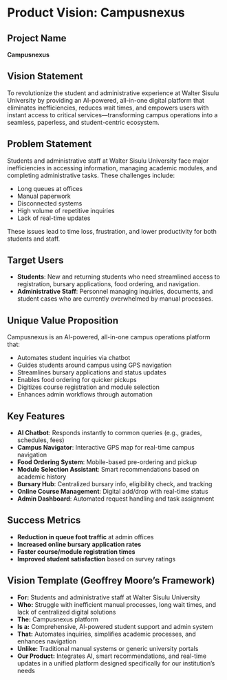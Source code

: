 # Product Vision: Campusnexus

## Project Name  
**Campusnexus**  

## Vision Statement  
To revolutionize the student and administrative experience at Walter Sisulu University by providing an AI-powered, all-in-one digital platform that eliminates inefficiencies, reduces wait times, and empowers users with instant access to critical services—transforming campus operations into a seamless, paperless, and student-centric ecosystem.  

## Problem Statement  
Students and administrative staff at Walter Sisulu University face major inefficiencies in accessing information, managing academic modules, and completing administrative tasks. These challenges include:  
- Long queues at offices  
- Manual paperwork  
- Disconnected systems  
- High volume of repetitive inquiries  
- Lack of real-time updates  

These issues lead to time loss, frustration, and lower productivity for both students and staff.  

## Target Users  
- **Students**: New and returning students who need streamlined access to registration, bursary applications, food ordering, and navigation.  
- **Administrative Staff**: Personnel managing inquiries, documents, and student cases who are currently overwhelmed by manual processes.  

## Unique Value Proposition  
Campusnexus is an AI-powered, all-in-one campus operations platform that:  
- Automates student inquiries via chatbot  
- Guides students around campus using GPS navigation  
- Streamlines bursary applications and status updates  
- Enables food ordering for quicker pickups  
- Digitizes course registration and module selection  
- Enhances admin workflows through automation  

## Key Features  
- **AI Chatbot**: Responds instantly to common queries (e.g., grades, schedules, fees)  
- **Campus Navigator**: Interactive GPS map for real-time campus navigation  
- **Food Ordering System**: Mobile-based pre-ordering and pickup  
- **Module Selection Assistant**: Smart recommendations based on academic history  
- **Bursary Hub**: Centralized bursary info, eligibility check, and tracking  
- **Online Course Management**: Digital add/drop with real-time status  
- **Admin Dashboard**: Automated request handling and task assignment  

## Success Metrics  
- **Reduction in queue foot traffic** at admin offices  
- **Increased online bursary application rates**  
- **Faster course/module registration times**  
- **Improved student satisfaction** based on survey ratings  

## Vision Template (Geoffrey Moore’s Framework)  
- **For:** Students and administrative staff at Walter Sisulu University  
- **Who:** Struggle with inefficient manual processes, long wait times, and lack of centralized digital solutions  
- **The:** Campusnexus platform  
- **Is a:** Comprehensive, AI-powered student support and admin system  
- **That:** Automates inquiries, simplifies academic processes, and enhances navigation  
- **Unlike:** Traditional manual systems or generic university portals  
- **Our Product:** Integrates AI, smart recommendations, and real-time updates in a unified platform designed specifically for our institution’s needs  



